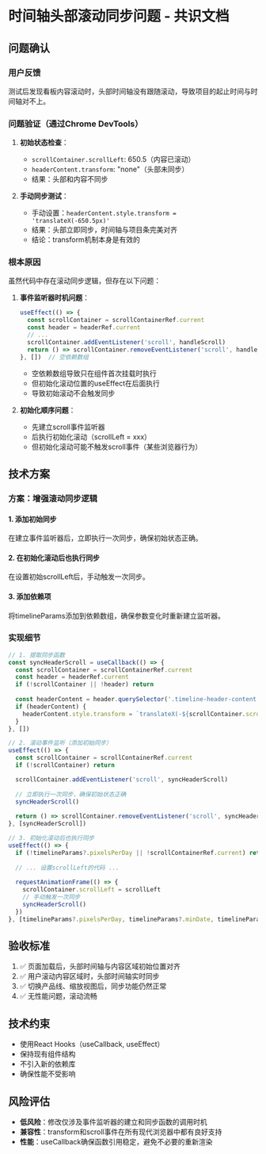 # 时间轴头部滚动同步问题 - 共识文档

## 问题确认

### 用户反馈
测试后发现看板内容滚动时，头部时间轴没有跟随滚动，导致项目的起止时间与时间轴对不上。

### 问题验证（通过Chrome DevTools）
1. **初始状态检查**：
   - `scrollContainer.scrollLeft`: 650.5（内容已滚动）
   - `headerContent.transform`: "none"（头部未同步）
   - 结果：头部和内容不同步

2. **手动同步测试**：
   - 手动设置：`headerContent.style.transform = 'translateX(-650.5px)'`
   - 结果：头部立即同步，时间轴与项目条完美对齐
   - 结论：transform机制本身是有效的

### 根本原因
虽然代码中存在滚动同步逻辑，但存在以下问题：

1. **事件监听器时机问题**：
   ```javascript
   useEffect(() => {
     const scrollContainer = scrollContainerRef.current
     const header = headerRef.current
     // ...
     scrollContainer.addEventListener('scroll', handleScroll)
     return () => scrollContainer.removeEventListener('scroll', handleScroll)
   }, [])  // 空依赖数组
   ```
   - 空依赖数组导致只在组件首次挂载时执行
   - 但初始化滚动位置的useEffect在后面执行
   - 导致初始滚动不会触发同步

2. **初始化顺序问题**：
   - 先建立scroll事件监听器
   - 后执行初始化滚动（scrollLeft = xxx）
   - 但初始化滚动可能不触发scroll事件（某些浏览器行为）

## 技术方案

### 方案：增强滚动同步逻辑

#### 1. 添加初始同步
在建立事件监听器后，立即执行一次同步，确保初始状态正确。

#### 2. 在初始化滚动后也执行同步
在设置初始scrollLeft后，手动触发一次同步。

#### 3. 添加依赖项
将timelineParams添加到依赖数组，确保参数变化时重新建立监听器。

### 实现细节

```javascript
// 1. 提取同步函数
const syncHeaderScroll = useCallback(() => {
  const scrollContainer = scrollContainerRef.current
  const header = headerRef.current
  if (!scrollContainer || !header) return
  
  const headerContent = header.querySelector('.timeline-header-content')
  if (headerContent) {
    headerContent.style.transform = `translateX(-${scrollContainer.scrollLeft}px)`
  }
}, [])

// 2. 滚动事件监听（添加初始同步）
useEffect(() => {
  const scrollContainer = scrollContainerRef.current
  if (!scrollContainer) return

  scrollContainer.addEventListener('scroll', syncHeaderScroll)
  
  // 立即执行一次同步，确保初始状态正确
  syncHeaderScroll()
  
  return () => scrollContainer.removeEventListener('scroll', syncHeaderScroll)
}, [syncHeaderScroll])

// 3. 初始化滚动后也执行同步
useEffect(() => {
  if (!timelineParams?.pixelsPerDay || !scrollContainerRef.current) return
  
  // ... 设置scrollLeft的代码 ...
  
  requestAnimationFrame(() => {
    scrollContainer.scrollLeft = scrollLeft
    // 手动触发一次同步
    syncHeaderScroll()
  })
}, [timelineParams?.pixelsPerDay, timelineParams?.minDate, timelineParams?.totalWidth, syncHeaderScroll])
```

## 验收标准

1. ✅ 页面加载后，头部时间轴与内容区域初始位置对齐
2. ✅ 用户滚动内容区域时，头部时间轴实时同步
3. ✅ 切换产品线、缩放视图后，同步功能仍然正常
4. ✅ 无性能问题，滚动流畅

## 技术约束

- 使用React Hooks（useCallback, useEffect）
- 保持现有组件结构
- 不引入新的依赖库
- 确保性能不受影响

## 风险评估

- **低风险**：修改仅涉及事件监听器的建立和同步函数的调用时机
- **兼容性**：transform和scroll事件在所有现代浏览器中都有良好支持
- **性能**：useCallback确保函数引用稳定，避免不必要的重新渲染
